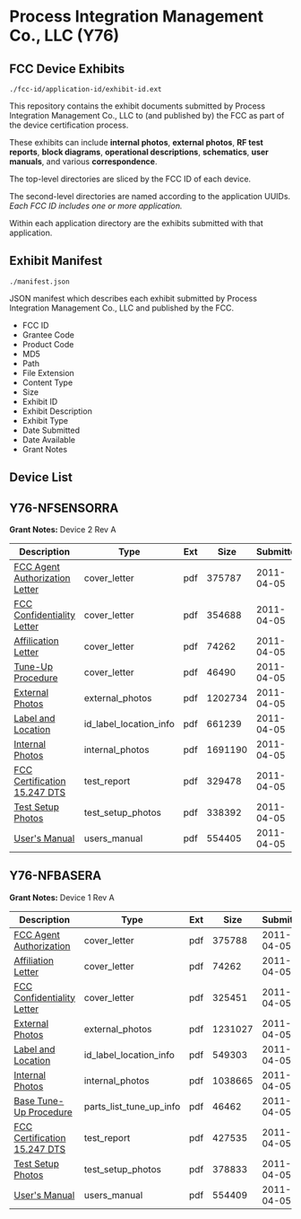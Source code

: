 # Process Integration Management Co., LLC (Y76)
## FCC Device Exhibits

```
./fcc-id/application-id/exhibit-id.ext
```

This repository contains the exhibit documents submitted by Process Integration Management Co., LLC to (and published by) the FCC as part of the device certification process.

These exhibits can include **internal photos**, **external photos**, **RF test reports**, **block diagrams**, **operational descriptions**, **schematics**, **user manuals**, and various **correspondence**.

The top-level directories are sliced by the FCC ID of each device.

The second-level directories are named according to the application UUIDs. *Each FCC ID includes one or more application.*

Within each application directory are the exhibits submitted with that application. 

## Exhibit Manifest

```
./manifest.json
```

JSON manifest which describes each exhibit submitted by Process Integration Management Co., LLC and published by the FCC.

- FCC ID
- Grantee Code
- Product Code
- MD5
- Path
- File Extension
- Content Type
- Size
- Exhibit ID
- Exhibit Description
- Exhibit Type
- Date Submitted
- Date Available
- Grant Notes

## Device List
## Y76-NFSENSORRA
**Grant Notes:** Device 2 Rev A

| Description | Type | Ext | Size | Submitted | Available |
| ----------- | ---- | --- | ---- | --------- | --------- |
| [FCC Agent Authorization Letter](Y76-NFSENSORRA/ca6ce8e79e55ad1eebcbcfd600cfd8f3/1443873.pdf) | cover_letter | pdf | 375787 | 2011-04-05 | 2011-04-05 |
| [FCC Confidentiality Letter](Y76-NFSENSORRA/ca6ce8e79e55ad1eebcbcfd600cfd8f3/1443874.pdf) | cover_letter | pdf | 354688 | 2011-04-05 | 2011-04-05 |
| [Affilication Letter](Y76-NFSENSORRA/ca6ce8e79e55ad1eebcbcfd600cfd8f3/1443875.pdf) | cover_letter | pdf | 74262 | 2011-04-05 | 2011-04-05 |
| [Tune-Up Procedure](Y76-NFSENSORRA/ca6ce8e79e55ad1eebcbcfd600cfd8f3/1443876.pdf) | cover_letter | pdf | 46490 | 2011-04-05 | 2011-04-05 |
| [External Photos](Y76-NFSENSORRA/ca6ce8e79e55ad1eebcbcfd600cfd8f3/1443881.pdf) | external_photos | pdf | 1202734 | 2011-04-05 | 2011-04-05 |
| [Label and Location](Y76-NFSENSORRA/ca6ce8e79e55ad1eebcbcfd600cfd8f3/1443883.pdf) | id_label_location_info | pdf | 661239 | 2011-04-05 | 2011-04-05 |
| [Internal Photos](Y76-NFSENSORRA/ca6ce8e79e55ad1eebcbcfd600cfd8f3/1443882.pdf) | internal_photos | pdf | 1691190 | 2011-04-05 | 2011-04-05 |
| [FCC Certification 15.247 DTS](Y76-NFSENSORRA/ca6ce8e79e55ad1eebcbcfd600cfd8f3/1443885.pdf) | test_report | pdf | 329478 | 2011-04-05 | 2011-04-05 |
| [Test Setup Photos](Y76-NFSENSORRA/ca6ce8e79e55ad1eebcbcfd600cfd8f3/1443884.pdf) | test_setup_photos | pdf | 338392 | 2011-04-05 | 2011-04-05 |
| [User's Manual](Y76-NFSENSORRA/ca6ce8e79e55ad1eebcbcfd600cfd8f3/1443886.pdf) | users_manual | pdf | 554405 | 2011-04-05 | 2011-04-05 |
## Y76-NFBASERA
**Grant Notes:** Device 1 Rev A

| Description | Type | Ext | Size | Submitted | Available |
| ----------- | ---- | --- | ---- | --------- | --------- |
| [FCC Agent Authorization](Y76-NFBASERA/269ac2c4b7c5ba9b19b7aef7678daa8d/1443834.pdf) | cover_letter | pdf | 375788 | 2011-04-05 | 2011-04-05 |
| [Affiliation Letter](Y76-NFBASERA/269ac2c4b7c5ba9b19b7aef7678daa8d/1443835.pdf) | cover_letter | pdf | 74262 | 2011-04-05 | 2011-04-05 |
| [FCC Confidentiality Letter](Y76-NFBASERA/269ac2c4b7c5ba9b19b7aef7678daa8d/1443836.pdf) | cover_letter | pdf | 325451 | 2011-04-05 | 2011-04-05 |
| [External Photos](Y76-NFBASERA/269ac2c4b7c5ba9b19b7aef7678daa8d/1443842.pdf) | external_photos | pdf | 1231027 | 2011-04-05 | 2011-04-05 |
| [Label and Location](Y76-NFBASERA/269ac2c4b7c5ba9b19b7aef7678daa8d/1443844.pdf) | id_label_location_info | pdf | 549303 | 2011-04-05 | 2011-04-05 |
| [Internal Photos](Y76-NFBASERA/269ac2c4b7c5ba9b19b7aef7678daa8d/1443843.pdf) | internal_photos | pdf | 1038665 | 2011-04-05 | 2011-04-05 |
| [Base Tune-Up Procedure](Y76-NFBASERA/269ac2c4b7c5ba9b19b7aef7678daa8d/1443837.pdf) | parts_list_tune_up_info | pdf | 46462 | 2011-04-05 | 2011-04-05 |
| [FCC Certification 15.247 DTS](Y76-NFBASERA/269ac2c4b7c5ba9b19b7aef7678daa8d/1443846.pdf) | test_report | pdf | 427535 | 2011-04-05 | 2011-04-05 |
| [Test Setup Photos](Y76-NFBASERA/269ac2c4b7c5ba9b19b7aef7678daa8d/1443845.pdf) | test_setup_photos | pdf | 378833 | 2011-04-05 | 2011-04-05 |
| [User's Manual](Y76-NFBASERA/269ac2c4b7c5ba9b19b7aef7678daa8d/1443847.pdf) | users_manual | pdf | 554409 | 2011-04-05 | 2011-04-05 |
